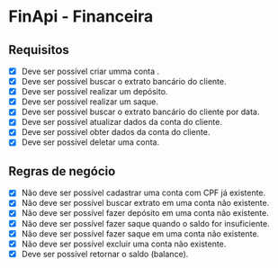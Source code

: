 # FinApi - Financeira

## Requisitos

-[X] Deve ser possível criar umma conta . <br />
-[X] Deve ser possível buscar o extrato bancário do cliente. <br />
-[X] Deve ser possível realizar um depósito. <br />
-[X] Deve ser possível realizar um saque. <br />
-[X] Deve ser possível buscar o extrato bancário do cliente por  data.<br />
-[x] Deve ser possível atualizar dados da conta do cliente. <br />
-[x] Deve ser possível obter dados da conta do cliente. <br />
-[X] Deve ser possível deletar uma conta. <br />

## Regras de negócio<br />

-[X] Não deve ser possível cadastrar uma conta com CPF já existente. <br />
-[X] Não deve ser possível buscar extrato em uma conta não existente. <br />
-[X] Não deve ser possível fazer depósito em uma conta não existente. <br />
-[X] Não deve ser possível fazer saque quando o saldo for insuficiente. <br />
-[X] Não deve ser possível fazer saque em uma conta não existente. <br />
-[X] Não deve ser possível excluir uma conta não existente. <br />
-[X] Deve ser possível retornar o saldo (balance). <br />
